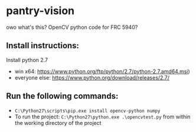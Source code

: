 # pantry-vision
owo what's this? OpenCV python code for FRC 5940?

## Install instructions:
Install python 2.7 
* win x64: https://www.python.org/ftp/python/2.7/python-2.7.amd64.msi) 
* everyone else: https://www.python.org/download/releases/2.7/

## Run the following commands:
* ```C:\Python27\scripts\pip.exe install opencv-python numpy```
* To run the project: ```C:\Python27\python.exe .\opencvtest.py``` from within the working directory of the project
